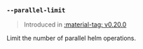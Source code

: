 ### `--parallel-limit`

> Introduced in [:material-tag: v0.20.0](https://github.com/helmwave/helmwave/releases/tag/v0.20.0)
 

Limit the number of parallel helm operations.
